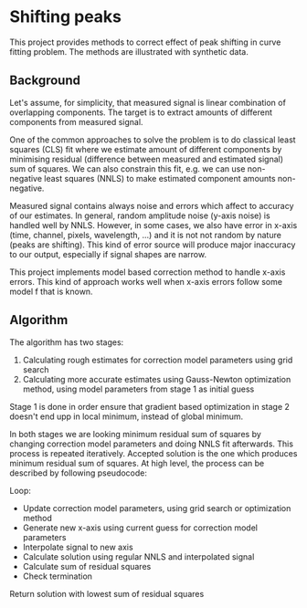 # Shifting peaks

This project provides methods to correct effect of peak shifting in curve fitting problem. The methods 
are illustrated with synthetic data.

## Background

Let's assume, for simplicity, that measured signal is linear combination of overlapping
components. The target is to extract amounts of different components from measured signal.

One of the common approaches to solve the problem is to do classical least squares (CLS) fit where
we estimate amount of different components by minimising residual (difference between measured and 
estimated signal) sum of squares. We can also constrain this fit, e.g. we can use non-negative 
least squares (NNLS) to make estimated component amounts non-negative.

Measured signal contains always noise and errors which affect to accuracy of our estimates. 
In general, random amplitude noise (y-axis noise) is handled well by NNLS. However, in some cases,
we also have error in x-axis (time, channel, pixels, wavelength, ...) and it is not not random by
nature (peaks are shifting). This kind of error source will produce major inaccuracy to our output, 
especially if signal shapes are narrow.

This project implements model based correction method to handle x-axis errors. This kind of approach
works well when x-axis errors follow some model f that is known. 

## Algorithm

The algorithm has two stages:

1. Calculating rough estimates for correction model parameters using grid search
2. Calculating more accurate estimates using Gauss-Newton optimization method, using model parameters
from stage 1 as initial guess

Stage 1 is done in order ensure that gradient based optimization in stage 2 doesn't end upp in local 
minimum, instead of global minimum.

In both stages we are looking minimum residual sum of squares by changing correction model parameters
and doing NNLS fit afterwards. This process is repeated iteratively. Accepted solution is the one which 
produces minimum residual sum of squares. At high level, the process can be described by following 
pseudocode:

Loop:
- Update correction model parameters, using grid search or optimization method
- Generate new x-axis using current guess for correction model parameters
- Interpolate signal to new axis
- Calculate solution using regular NNLS and interpolated signal
- Calculate sum of residual squares
- Check termination 

Return solution with lowest sum of residual squares 

